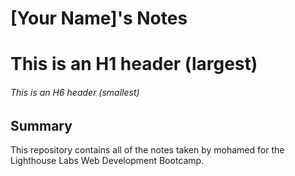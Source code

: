 # [Your Name]'s Notes
# This is an H1 header (largest)
###### This is an H6 header (smallest)

## Summary 

This repository contains all of the notes taken by mohamed for the Lighthouse Labs Web Development Bootcamp.